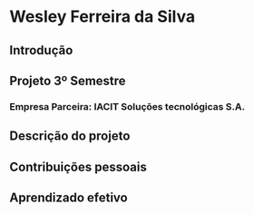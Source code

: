 # Wesley Ferreira da Silva

## Introdução
## Projeto 3º Semestre

### Empresa Parceira: IACIT Soluções tecnológicas S.A.

## Descrição do projeto


## Contribuições pessoais

## Aprendizado efetivo
